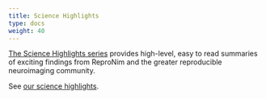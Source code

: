 ```yaml
---
title: Science Highlights
type: docs
weight: 40
---
```


[The Science Highlights series](https://repronim.wordpress.com/category/sciencehighlight/) provides high-level, easy to read summaries of exciting findings from ReproNim and the greater reproducible neuroimaging community.

<div id="science-highlights">
See <a href="https://repronim.wordpress.com/category/sciencehighlight/">our science highlights</a>.
</div>

<script defer>
function load_highlights() {

    highlights_div = document.getElementById("science-highlights");

    var req = new XMLHttpRequest();
    req.onreadystatechange = function() {
        // wait for DONE
        if(req.readyState != 4) {
            return;
        }
        if(req.status == 200) {
            var posts = eval("(" + req.responseText + ")");
            highlights_div.innerHTML = "";
            ul = document.createElement("ul");
            highlights_div.appendChild(ul);
            var n_items = 0;
            for(var i = 0;i < posts.length;i++) {
                var a = document.createElement("a");
                a.href = posts[i].link;
                a.target = "_blank";
                var li = document.createElement("li");
                li.appendChild(a)
                a.innerHTML = posts[i].title.rendered.replace(/^[ ]*science highlight:[ ]*(.*)[ ]*$/i, "$1");
                if(!/[\.!?]$/.test(a.innerHTML)) {
                    a.innerHTML = a.innerHTML + ".";
                }
                // WordPress will generate an excerpt from the post if 
                // none is given.  The generated excerpts tend to be 
                // long, so a length check should exclude them.
                if(posts[i].excerpt.rendered.length < 500) {
                    const excerpt = posts[i].excerpt.rendered.replace(/^<p>(.*)<\/p>.*/i, "$1");
                    li.appendChild(document.createTextNode(" " + excerpt));
                }
                var date = new Date(posts[i].date);
                li.appendChild(document.createTextNode(" (" + date.toLocaleDateString() + ")"));
                ul.appendChild(li);
                n_items++;
            }
        var p = document.createElement("p");
        p.innerHTML = '<a href="https://repronim.wordpress.com/category/sciencehighlight/" target="_blank">See all Science Highlights</a>.';
        highlights_div.appendChild(p);
        }
    }

    // limit list length with paginated request with category filter
    req.open("GET", "https://public-api.wordpress.com/wp/v2/sites/repronim.wordpress.com/posts?categories=783350058&per_page=10", true);

    req.send();

    return;

}

load_highlights();
</script>

